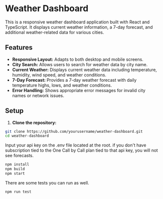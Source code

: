 # Weather Dashboard

This is a responsive weather dashboard application built with React and TypeScript. It displays current weather information, a 7-day forecast, and additional weather-related data for various cities.

## Features

- **Responsive Layout:** Adapts to both desktop and mobile screens.
- **City Search:** Allows users to search for weather data by city name.
- **Current Weather:** Displays current weather data including temperature, humidity, wind speed, and weather conditions.
- **7-Day Forecast:** Provides a 7-day weather forecast with daily temperature highs, lows, and weather conditions.
- **Error Handling:** Shows appropriate error messages for invalid city names or network issues.

## Setup

1. **Clone the repository:**

```sh
git clone https://github.com/yourusername/weather-dashboard.git
cd weather-dashboard
```
Input your api key on the .env file located at the root.
if you don't have subscription tied to the One Call by Call plan tied to that api key, you will not see forecasts.

```sh
npm install
npm build
npm start
```

There are some tests you can run as well.

```sh
npm run test
```
